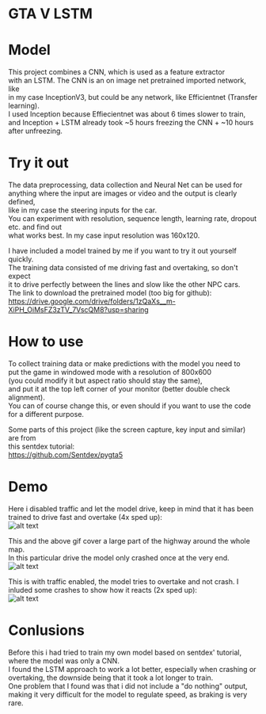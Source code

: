 # GTA V LSTM
# Model
This project combines a CNN, which is used as a feature extractor  
with an LSTM. The CNN is an on image net pretrained imported network, like  
in my case InceptionV3, but could be any network, like Efficientnet (Transfer learning).  
I used Inception because Effiecientnet was about 6 times slower to train,  
and Inception + LSTM already took ~5 hours freezing the CNN + ~10 hours after unfreezing.

# Try it out
The data preprocessing, data collection and Neural Net can be used for  
anything where the input are images or video and the output is clearly defined,  
like in my case the steering inputs for the car.  
You can experiment with resolution, sequence length, learning rate, dropout etc. and find out  
what works best. In my case input resolution was 160x120.  

I have included a model trained by me if you want to try it out yourself quickly.  
The training data consisted of me driving fast and overtaking, so don't expect  
it to drive perfectly between the lines and slow like the other NPC cars.  
The link to download the pretrained model (too big for github):  
https://drive.google.com/drive/folders/1zQaXs__m-XiPH_OiMsFZ3zTV_7VscQM8?usp=sharing

# How to use
To collect training data or make predictions with the model you need to  
put the game in windowed mode with a resolution of 800x600  
(you could modify it but aspect ratio should stay the same),  
and put it at the top left corner of your monitor (better double check alignment).  
You can of course change this, or even should if you want to use the code for a different purpose.

Some parts of this project (like the screen capture, key input and similar) are from  
this sentdex tutorial:  
https://github.com/Sentdex/pygta5

# Demo
Here i disabled traffic and let the model drive, keep in mind that it has been trained to drive fast and overtake (4x sped up):  
![alt text][gif1]  
  
This and the above gif cover a large part of the highway around the whole map.  
In this particular drive the model only crashed once at the very end.  
![alt text][gif2]  
  
This is with traffic enabled, the model tries to overtake and not crash. I inluded some crashes to show how it reacts (2x sped up):  
![alt text][gif3]  

# Conlusions
Before this i had tried to train my own model based on sentdex' tutorial, where the model was only a CNN.  
I found the LSTM approach to work a lot better, especially when crashing or overtaking,
the downside being that it took a lot longer to train.  
One problem that I found was that i did not include a "do nothing" output,
making it very difficult for the model to regulate speed, as braking is very rare.  

[gif1]: https://github.com/EduardR02/GTA-V-LSTM/blob/main/gifs/first_drive_no_cars_4x.gif
[gif2]: https://github.com/EduardR02/GTA-V-LSTM/blob/main/gifs/second_drive_no_cars_4x.gif
[gif3]: https://github.com/EduardR02/GTA-V-LSTM/blob/main/gifs/with_cars_30fps.gif
